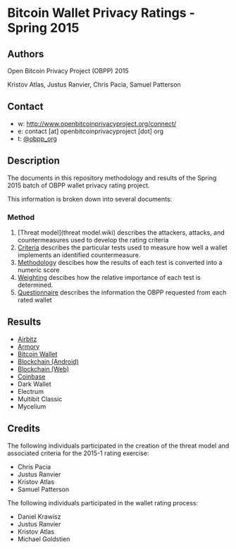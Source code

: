 Bitcoin Wallet Privacy Ratings - Spring 2015
============================================

## Authors

Open Bitcoin Privacy Project (OBPP) 2015

Kristov Atlas, Justus Ranvier, Chris Pacia, Samuel Patterson

## Contact

* w: http://www.openbitcoinprivacyproject.org/connect/
* e: contact [at] openbitcoinprivacyproject [dot] org
* t: [@obpp_org](https://twitter.com/obpp_org)

## Description

The documents in this repository methodology and results of the Spring 2015 batch of OBPP wallet privacy rating project. 

This information is broken down into several documents:

### Method

1. [Threat model](threat model.wiki) describes the attackers, attacks, and countermeasures used to develop the rating criteria
1. [Criteria](criteria.md) describes the particular tests used to measure how well a wallet implements an identified countermeasure.
1. [Methodology](methodology.md) descibes how the results of each test is converted into a numeric score
1. [Weighting](weights.wiki) descibes how the relative importance of each test is determined.
1. [Questionnaire](questionnaire.md) describes the information the OBPP requested from each rated wallet

## Results

* [Airbitz](wallets/airbitz.md)
* [Armory](wallets/armory.md)
* [Bitcoin Wallet](wallets/bitcoinwallet.md)
* [Blockchain (Android)](wallets/blockchain-android.md)
* [Blockchain (Web)](wallets/blockchain-web.md)
* [Coinbase](wallets/coinbase.md)
* Dark Wallet
* Electrum
* Multibit Classic
* Mycelium

## Credits

The following individuals participated in the creation of the threat model and associated criteria for the 2015-1 rating exercise:

* Chris Pacia
* Justus Ranvier
* Kristov Atlas
* Samuel Patterson

The following individuals participated in the wallet rating process:

* Daniel Krawisz
* Justus Ranvier
* Kristov Atlas
* Michael Goldstien
